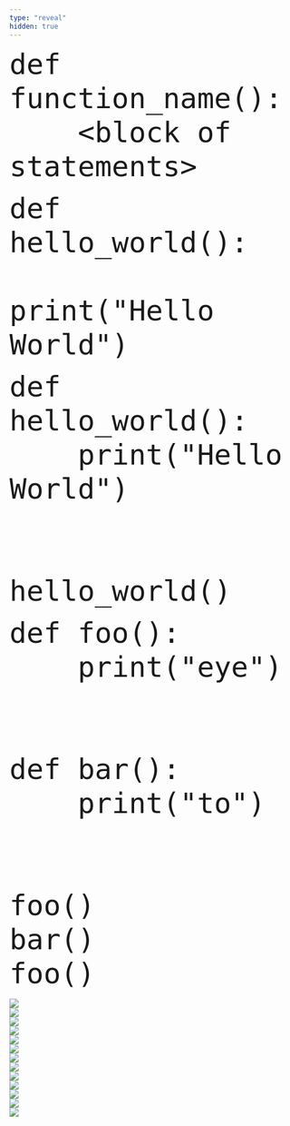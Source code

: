 ```yaml
---
type: "reveal"
hidden: true
---
```

<section>
    <pre><code style="font-size: 50px; line-height: 60px" class="language-python stretch">def function_name():
    &lt;block of statements></code></pre>
</section>
<section>
    <pre><code style="font-size: 50px; line-height: 60px" class="language-python stretch">def hello_world():
        print("Hello World")</code></pre>
</section>
<section>
    <pre><code style="font-size: 50px; line-height: 60px" class="language-python stretch">def hello_world():
    print("Hello World")<br><br>
hello_world()</code></pre>
</section>
<section>
    <pre><code style="font-size: 50px; line-height: 60px" class="language-python stretch">def foo():
    print("eye")<br><br>
def bar():
    print("to")<br><br>
foo()
bar()
foo()</code></pre>
</section>
<section>
	<img class="stretch plain" src="/images/lab3/tutor2_1.png">
</section>
<section>
	<img class="stretch plain" src="/images/lab3/tutor2_2.png">
</section>
<section>
	<img class="stretch plain" src="/images/lab3/tutor2_3.png">
</section>
<section>
	<img class="stretch plain" src="/images/lab3/tutor2_4.png">
</section>
<section>
	<img class="stretch plain" src="/images/lab3/tutor2_5.png">
</section>
<section>
	<img class="stretch plain" src="/images/lab3/tutor2_6.png">
</section>
<section>
	<img class="stretch plain" src="/images/lab3/tutor2_7.png">
</section>
<section>
	<img class="stretch plain" src="/images/lab3/tutor2_8.png">
</section>
<section>
	<img class="stretch plain" src="/images/lab3/tutor2_9.png">
</section>
<section>
	<img class="stretch plain" src="/images/lab3/tutor2_10.png">
</section>
<section>
	<img class="stretch plain" src="/images/lab3/tutor2_11.png">
</section>
<section>
	<img class="stretch plain" src="/images/lab3/tutor2_15.png">
</section>
<section>
	<img class="stretch plain" src="/images/lab3/tutor2.gif">
</section>